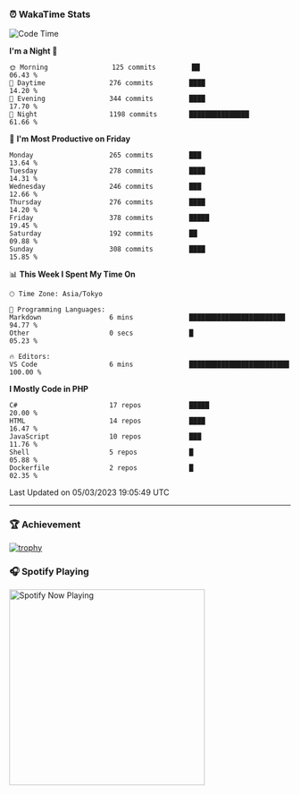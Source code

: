 ### ⏰ WakaTime Stats


<!--START_SECTION:waka-->
![Code Time](http://img.shields.io/badge/Code%20Time-512%20hrs%2048%20mins-blue)

**I'm a Night 🦉** 

```text
🌞 Morning                125 commits         ██                          06.43 % 
🌆 Daytime                276 commits         ████                        14.20 % 
🌃 Evening                344 commits         ████                        17.70 % 
🌙 Night                  1198 commits        ███████████████             61.66 % 
```
📅 **I'm Most Productive on Friday** 

```text
Monday                   265 commits         ███                         13.64 % 
Tuesday                  278 commits         ████                        14.31 % 
Wednesday                246 commits         ███                         12.66 % 
Thursday                 276 commits         ████                        14.20 % 
Friday                   378 commits         █████                       19.45 % 
Saturday                 192 commits         ██                          09.88 % 
Sunday                   308 commits         ████                        15.85 % 
```


📊 **This Week I Spent My Time On** 

```text
🕑︎ Time Zone: Asia/Tokyo

💬 Programming Languages: 
Markdown                 6 mins              ████████████████████████    94.77 % 
Other                    0 secs              █                           05.23 % 

🔥 Editors: 
VS Code                  6 mins              █████████████████████████   100.00 % 
```

**I Mostly Code in PHP** 

```text
C#                       17 repos            █████                       20.00 % 
HTML                     14 repos            ████                        16.47 % 
JavaScript               10 repos            ███                         11.76 % 
Shell                    5 repos             █                           05.88 % 
Dockerfile               2 repos             █                           02.35 % 
```




 Last Updated on 05/03/2023 19:05:49 UTC
<!--END_SECTION:waka-->

---

### 🏆 Achievement

[![trophy](https://github-profile-trophy.vercel.app/?username=Slime-hatena&theme=flat&no-bg=true&no-frame=true&column=8)](https://github.com/ryo-ma/github-profile-trophy)

### 🎧 Spotify Playing

[<img src="https://spotify-now-playing-slime-hatena.vercel.app/api/spotify-playing" alt="Spotify Now Playing" width="350" />](https://open.spotify.com/user/slime_hatena)

<!--
**Slime-hatena/Slime-hatena** is a ✨ _special_ ✨ repository because its `README.md` (this file) appears on your GitHub profile.

Here are some ideas to get you started:

- 🔭 I’m currently working on ...
- 🌱 I’m currently learning ...
- 👯 I’m looking to collaborate on ...
- 🤔 I’m looking for help with ...
- 💬 Ask me about ...
- 📫 How to reach me: ...
- 😄 Pronouns: ...
- ⚡ Fun fact: ...
-->
